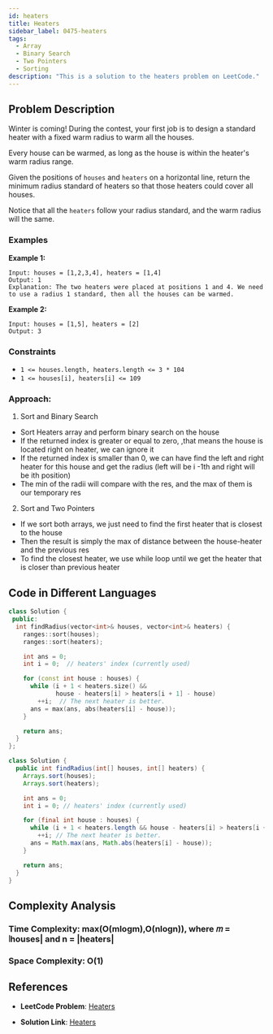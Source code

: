 ```yaml
---
id: heaters
title: Heaters
sidebar_label: 0475-heaters
tags:
  - Array
  - Binary Search
  - Two Pointers
  - Sorting
description: "This is a solution to the heaters problem on LeetCode."
---
```


## Problem Description

Winter is coming! During the contest, your first job is to design a standard heater with a fixed warm radius to warm all the houses.

Every house can be warmed, as long as the house is within the heater's warm radius range. 

Given the positions of `houses` and `heaters` on a horizontal line, return the minimum radius standard of heaters so that those heaters could cover all houses.

Notice that all the `heaters` follow your radius standard, and the warm radius will the same.

### Examples

**Example 1:**

```
Input: houses = [1,2,3,4], heaters = [1,4]
Output: 1
Explanation: The two heaters were placed at positions 1 and 4. We need to use a radius 1 standard, then all the houses can be warmed.
```

**Example 2:**

```
Input: houses = [1,5], heaters = [2]
Output: 3
```

### Constraints

- `1 <= houses.length, heaters.length <= 3 * 104`
- `1 <= houses[i], heaters[i] <= 109`

### Approach: 

1. Sort and Binary Search
- Sort Heaters array and perform binary search on the house
- If the returned index is greater or equal to zero, ,that means the house is located right on heater, we can ignore it
- If the returned index is smaller than 0, we can have find the left and right heater for this house and get the radius (left will be i -1th and right will be ith position)
- The min of the radii will compare with the res, and the max of them is our temporary res

2. Sort and Two Pointers
- If we sort both arrays, we just need to find the first heater that is closest to the house
- Then the result is simply the max of distance between the house-heater and the previous res
- To find the closest heater, we use while loop until we get the heater that is closer than previous heater


## Code in Different Languages

<Tabs>
<TabItem value="cpp" label="C++">
  <SolutionAuthor name="@tanyagupta01"/>

```cpp
class Solution {
 public:
  int findRadius(vector<int>& houses, vector<int>& heaters) {
    ranges::sort(houses);
    ranges::sort(heaters);

    int ans = 0;
    int i = 0;  // heaters' index (currently used)

    for (const int house : houses) {
      while (i + 1 < heaters.size() &&
             house - heaters[i] > heaters[i + 1] - house)
        ++i;  // The next heater is better.
      ans = max(ans, abs(heaters[i] - house));
    }

    return ans;
  }
};
```
</TabItem>
<TabItem value="java" label="Java">
  <SolutionAuthor name="@tanyagupta01"/>

```java
class Solution {
  public int findRadius(int[] houses, int[] heaters) {
    Arrays.sort(houses);
    Arrays.sort(heaters);

    int ans = 0;
    int i = 0; // heaters' index (currently used)

    for (final int house : houses) {
      while (i + 1 < heaters.length && house - heaters[i] > heaters[i + 1] - house)
        ++i; // The next heater is better.
      ans = Math.max(ans, Math.abs(heaters[i] - house));
    }

    return ans;
  }
}
```

</Tabs>

## Complexity Analysis

### Time Complexity: max(O(mlogm),O(nlogn)), where 𝑚 = ∣houses| and n = |heaters|

### Space Complexity: O(1)

## References

- **LeetCode Problem**: [Heaters](https://leetcode.com/problems/heaters/description/)

- **Solution Link**: [Heaters](https://leetcode.com/problems/heaters/solutions/)
